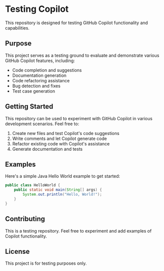 # Testing Copilot

This repository is designed for testing GitHub Copilot functionality and capabilities.

## Purpose

This project serves as a testing ground to evaluate and demonstrate various GitHub Copilot features, including:

- Code completion and suggestions
- Documentation generation
- Code refactoring assistance
- Bug detection and fixes
- Test case generation

## Getting Started

This repository can be used to experiment with GitHub Copilot in various development scenarios. Feel free to:

1. Create new files and test Copilot's code suggestions
2. Write comments and let Copilot generate code
3. Refactor existing code with Copilot's assistance
4. Generate documentation and tests

## Examples

Here's a simple Java Hello World example to get started:

```java
public class HelloWorld {
    public static void main(String[] args) {
        System.out.println("Hello, World!");
    }
}
```

## Contributing

This is a testing repository. Feel free to experiment and add examples of Copilot functionality.

## License

This project is for testing purposes only.